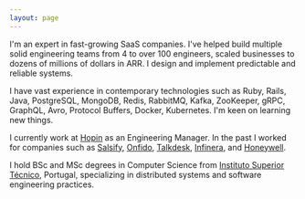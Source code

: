 ```yaml
---
layout: page
---
```


I'm an expert in fast-growing SaaS companies. I've helped build multiple solid engineering teams from 4 to over 100 engineers, scaled businesses to dozens of millions of dollars in ARR. I design and implement predictable and reliable systems.

I have vast experience in contemporary technologies such as Ruby, Rails, Java, PostgreSQL, MongoDB, Redis, RabbitMQ, Kafka, ZooKeeper, gRPC, GraphQL, Avro, Protocol Buffers, Docker, Kubernetes. I'm keen on learning new things.

I currently work at [Hopin](https://www.hopin.com) as an Engineering Manager. In the past I worked for companies such as [Salsify](https://www.salsify.com), [Onfido](https://www.onfido.com), [Talkdesk](https://www.talkdesk.com), [Infinera](https://www.infinera.com), and [Honeywell](https://www.honeywell.com).

I hold BSc and MSc degrees in Computer Science from [Instituto Superior Técnico](http://tecnico.ulisboa.pt/en/), Portugal, specializing in distributed systems and software engineering practices.

